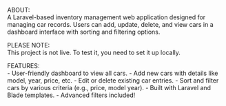ABOUT:  
A Laravel-based inventory management web application designed for managing car records. Users can add, update, delete, and view cars in a dashboard interface with sorting and filtering options.


PLEASE NOTE:  
This project is not live. To test it, you need to set it up locally.


FEATURES:  
    - User-friendly dashboard to view all cars. 
    - Add new cars with details like model, year, price, etc. 
    - Edit or delete existing car entries. 
    - Sort and filter cars by various criteria (e.g., price, model year). 
    - Built with Laravel and Blade templates. 
    - Advanced filters included! 